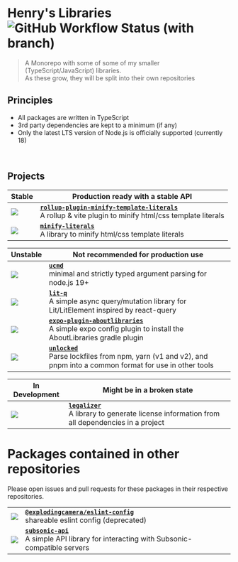 # Henry's Libraries &nbsp;![GitHub Workflow Status (with branch)](https://img.shields.io/github/actions/workflow/status/explodingcamera/esm/ci.yaml?branch=main&label=ALL%20BUILDS)

> A Monorepo with some of some of my smaller (TypeScript/JavaScript) libraries. <br/>
> As these grow, they will be split into their own repositories

## Principles

- All packages are written in TypeScript
- 3rd party dependencies are kept to a minimum (if any)
- Only the latest LTS version of Node.js is officially supported (currently 18)

<br />

## Projects

| Stable                                                                                                                                                                                  | Production ready with a stable API                                                                                                                                  |
| --------------------------------------------------------------------------------------------------------------------------------------------------------------------------------------- | ------------------------------------------------------------------------------------------------------------------------------------------------------------------- |
| [![](https://img.shields.io/npm/v/rollup-plugin-minify-template-literals?style=flat&colorA=000000&colorB=efefef)](https://www.npmjs.com/package/rollup-plugin-minify-template-literals) | [**`rollup-plugin-minify-template-literals`**](./packages/rollup-plugin-minify-template-literals) <br/> A rollup & vite plugin to minify html/css template literals |
| [![](https://img.shields.io/npm/v/minify-literals?style=flat&colorA=000000&colorB=efefef)](https://www.npmjs.com/package/minify-literals)                                               | [**`minify-literals`**](./packages/minify-literals) <br/> A library to minify html/css template literals                                                            |

| Unstable                                                                                                                                                        | Not recommended for production use                                                                                                                      |
| --------------------------------------------------------------------------------------------------------------------------------------------------------------- | ------------------------------------------------------------------------------------------------------------------------------------------------------- |
| [![](https://img.shields.io/npm/v/ucmd?style=flat&colorA=000000&colorB=efefef)](https://www.npmjs.com/package/ucmd)                                             | [**`ucmd`**](./packages/ucmd) <br/> minimal and strictly typed argument parsing for node.js 19+                                                         |
| [![](https://img.shields.io/npm/v/lit-q?style=flat&colorA=000000&colorB=efefef)](https://www.npmjs.com/package/lit-q)                                           | [**`lit-q`**](./packages/lit-q) <br/> A simple async query/mutation library for Lit/LitElement inspired by react-query                                  |
| [![](https://img.shields.io/npm/v/expo-plugin-aboutlibraries?style=flat&colorA=000000&colorB=efefef)](https://www.npmjs.com/package/expo-plugin-aboutlibraries) | [**`expo-plugin-aboutlibraries`**](./packages/expo-plugin-aboutlibraries) <br/> A simple expo config plugin to install the AboutLibraries gradle plugin |
| [![](https://img.shields.io/npm/v/unlocked?style=flat&colorA=000000&colorB=efefef)](https://www.npmjs.com/package/unlocked)                                     | [**`unlocked`**](./packages/unlocked) <br/> Parse lockfiles from npm, yarn (v1 and v2), and pnpm into a common format for use in other tools            |

| In Development                                                                                                                | Might be in a broken state                                                                                                 |
| ----------------------------------------------------------------------------------------------------------------------------- | -------------------------------------------------------------------------------------------------------------------------- |
| [![](https://img.shields.io/npm/v/legalizer?style=flat&colorA=000000&colorB=efefef)](https://www.npmjs.com/package/legalizer) | [**`legalizer`**](./packages/legalizer) <br/> A library to generate license information from all dependencies in a project |

# Packages contained in other repositories

Please open issues and pull requests for these packages in their respective repositories.

|                                                                                                                                                                         |                                                                                                                                                   |
| ----------------------------------------------------------------------------------------------------------------------------------------------------------------------- | ------------------------------------------------------------------------------------------------------------------------------------------------- |
| [![](https://img.shields.io/npm/v/@explodingcamera/eslint-config?style=flat&colorA=000000&colorB=efefef)](https://www.npmjs.com/package/@explodingcamera/eslint-config) | [**`@explodingcamera/eslint-config`**](https://github.com/explodingcamera/eslint-config) <br/> shareable eslint config (deprecated)               |
| [![](https://img.shields.io/npm/v/subsonic-api?style=flat&colorA=000000&colorB=efefef)](https://www.npmjs.com/package/subsonic-api)                                     | [**`subsonic-api`**](https://github.com/explodingcamera/subsonic-api) <br/> A simple API library for interacting with Subsonic-compatible servers |
